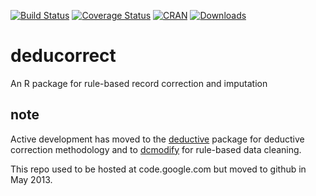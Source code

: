 [![Build Status](https://travis-ci.org/data-cleaning/deducorrect.svg?branch=master)](https://travis-ci.org/data-cleaning/deducorrect)
[![Coverage Status](https://coveralls.io/repos/data-cleaning/deducorrect/badge.svg?branch=master&service=github)](https://coveralls.io/github/data-cleaning/deducorrect?branch=master)
[![CRAN](http://www.r-pkg.org/badges/version/deducorrect)](http://cran.r-project.org/package=deducorrect/)
[![Downloads](http://cranlogs.r-pkg.org/badges/deducorrect)](http://www.r-pkg.org/pkg/deducorrect) 


deducorrect
===========

An R package for rule-based record correction and imputation

note
----

Active development has moved to the [deductive](https://github.com/data-cleaning/deductive) package for deductive correction methodology
and to [dcmodify](https://github.com/data-cleaning/dcmodify) for rule-based data cleaning.


This repo used to be hosted at code.google.com but moved to
github in May 2013.

